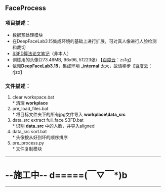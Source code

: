 ## FaceProcess
### 项目描述：
  * 数据预处理模块  
  * 在DeepFaceLab3.15集成环境的基础上进行扩展，可对真人像进行人脸检测和裁切
  * [S3FD算法论文笔记](https://blog.csdn.net/weixin_40671425/article/details/90206650)（非本人）
  * 训练用的头像(273.46MB, 96x96, 51223张) 【[百度云](https://pan.baidu.com/s/1lcmXRihOPh8F55l294T45w)：zs1g】
  * 依赖**DeepFaceLab3.15**，集成环境 **_internal** 太大，故请移步【[百度云](https://pan.baidu.com/s/1fdj5kAPsvgSqQR9GL1GOBQ)：rjzo】
### 文件描述： 
  1) clear workspace.bat  
    * 清理 **workplace**
  2) pre_load_files.bat  
    * 将目标文件夹下的所有jpg文件导入 **workplace\data_src**
  3) data_src extract full_face S3FD.bat  
    * 识别 **data_src** 中的人脸，并导入aligned  
  4) data_src sort.bat  
    * 头像按从好到坏的顺序排序
  5) pre_process.py  
    * 文件复制模块  
    
---

# **\-\-**施工中**\-\-     d=====(￣▽￣*)b**

---  
